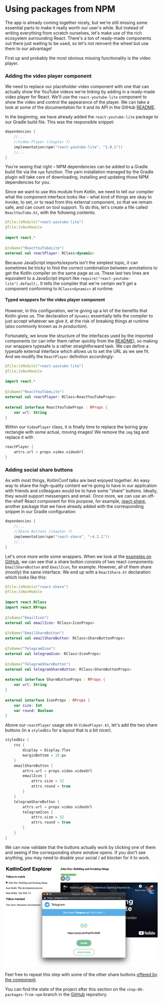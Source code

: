 # Using packages from NPM

The app is already coming together nicely, but we're still missing some essential parts to make it really worth our user's while. But instead of writing everything from scratch ourselves, let's make use of the rich ecosystem surrounding React. There's a ton of ready-made components out there just waiting to be used, so let's not reinvent the wheel but use them to our advantage!

First up and probably the most obvious missing functionality is the video player.

### Adding the video player component

We need to replace our placeholder video component with one that can actually show the YouTube videos we're linking by adding in a ready-made video player for React. We'll use the `react-youtube-lite` component to show the video and control the appearance of the player. We can take a look at some of the documentation for it and its API in the GitHub [README](https://www.npmjs.com/package/react-youtube-lite).

In the beginning, we have already added the `react-youtube-lite` package to our Gradle build file. This was the responsible snippet:

```kotlin
dependencies {
    //...
    //Video Player (chapter 7)
    implementation(npm("react-youtube-lite", "1.0.1"))
    //...
}
```

You're seeing that right – NPM dependencies can be added to a Gradle build file via the `npm` function. The yarn installation managed by the Gradle plugin will take care of downloading, installing and updating those NPM dependencies for you.

Since we want to use this module from Kotlin, we need to tell our compiler what the component interface looks like – what kind of things are okay to invoke, to set, or to read from this external component, so that we remain safe, and can count on tool support. To do this, let's create a file called `ReactYouTube.kt`, with the following contents:

```kotlin
@file:JsModule("react-youtube-lite")
@file:JsNonModule

import react.*

@JsName("ReactYouTubeLite")
external val reactPlayer: RClass<dynamic>
```

Because JavaScript imports/exports isn't the simplest topic, it can sometimes be tricky to find the correct combination between annotations to get the Kotlin compiler on the same page as us. These last two lines are equivalent to a JavaScript import like `require("react-youtube-lite").default;`. It tells the compiler that we're certain we'll get a component conforming to `RClass<dynamic>` at runtime.

#### Typed wrappers for the video player component

However, in this configuration, we're giving up a lot of the benefits that Kotlin gives us. The declaration of `dynamic` essentially tells the compiler to just accept whatever we give it, at the risk of breaking things at runtime (also commonly known as *in production*).

Fortunately, we know the structure of the interfaces used by the imported components (or can infer them rather quickly from the [README](https://www.npmjs.com/package/react-youtube-lite)), so making our wrappers typesafe is a rather straightforward task. We can define a typesafe external interface which allows us to set the URL as we see fit. And we modify the `ReactPlayer` definition accordingly:

```kotlin
@file:JsModule("react-youtube-lite")
@file:JsNonModule

import react.*

@JsName("ReactYouTubeLite")
external val reactPlayer: RClass<ReactYouTubeProps>

external interface ReactYouTubeProps : RProps {
    var url: String
}
```

Within our `VideoPlayer` class, it is finally time to replace the boring gray rectangle with some actual, moving images! We remove the `img` tag and replace it with

```kotlin
reactPlayer {
    attrs.url = props.video.videoUrl
}
```

### Adding social share buttons

As with most things, KotlinConf talks are best enjoyed together. An easy way to share the high-quality content we're going to have in our application with friends and colleagues would be to have some "share" buttons. Ideally, they would support messengers and email. Once more, we can use an off-the-shelf React component for this purpose, for example, [react-share](https://github.com/nygardk/react-share/blob/master/README.md), another package that we have already added with the corresponding snippet in our Gradle configuration:

```kotlin
dependencies {
    //...
    //Share Buttons (chapter 7)
    implementation(npm("react-share", "~4.2.1"))
    //...
}
```

Let's once more write some wrappers. When we look at the [examples on GitHub](https://github.com/nygardk/react-share/blob/master/demo/Demo.jsx#L61), we can see that a share button consists of two react components: `EmailShareButton` and `EmailIcon`, for example. However, all of them share (mostly) the same interface. We end up with a `ReactShare.kt` declaration which looks like this:

```kotlin
@file:JsModule("react-share")
@file:JsNonModule

import react.RClass
import react.RProps

@JsName("EmailIcon")
external val emailIcon: RClass<IconProps>

@JsName("EmailShareButton")
external val emailShareButton: RClass<ShareButtonProps>

@JsName("TelegramIcon")
external val telegramIcon: RClass<IconProps>

@JsName("TelegramShareButton")
external val telegramShareButton: RClass<ShareButtonProps>

external interface ShareButtonProps : RProps {
    var url: String
}

external interface IconProps : RProps {
    var size: Int
    var round: Boolean
}
```

Above our `reactPlayer` usage site in `VideoPlayer.kt`, let's add the two share buttons (in a `styledDiv` for a layout that is a bit nicer).

```kotlin
styledDiv {
    css {
        display = Display.flex
        marginBottom = 10.px
    }
    emailShareButton {
        attrs.url = props.video.videoUrl
        emailIcon {
            attrs.size = 32
            attrs.round = true
        }
    }
    telegramShareButton {
        attrs.url = props.video.videoUrl
        telegramIcon {
            attrs.size = 32
            attrs.round = true
        }
    }
}
```

We can now validate that the buttons actually work by clicking one of them and seeing if the corresponding *share window* opens. If you don’t see anything, you may need to disable your social / ad blocker for it to work.

![image-20190729192417600](./assets/image-20190729192417600.png)

Feel free to repeat this step with some of the other share buttons [offered by the component](https://github.com/nygardk/react-share/blob/master/README.md#features).

You can find the state of the project after this section on the `step-06-packages-from-npm` branch in the [GitHub](https://github.com/kotlin-hands-on/web-app-react-kotlin-js-gradle/tree/step-06-packages-from-npm) repository.
